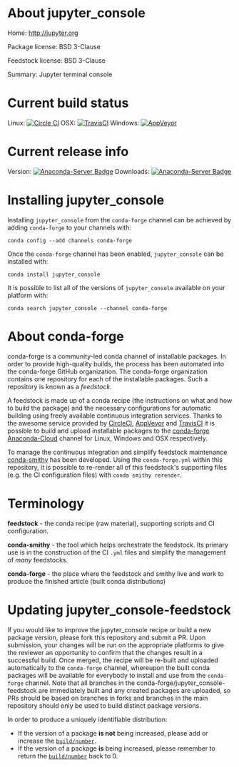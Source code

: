 About jupyter_console
=====================

Home: http://jupyter.org

Package license: BSD 3-Clause

Feedstock license: BSD 3-Clause

Summary: Jupyter terminal console



Current build status
====================

Linux: [![Circle CI](https://circleci.com/gh/conda-forge/jupyter_console-feedstock.svg?style=shield)](https://circleci.com/gh/conda-forge/jupyter_console-feedstock)
OSX: [![TravisCI](https://travis-ci.org/conda-forge/jupyter_console-feedstock.svg?branch=master)](https://travis-ci.org/conda-forge/jupyter_console-feedstock)
Windows: [![AppVeyor](https://ci.appveyor.com/api/projects/status/github/conda-forge/jupyter_console-feedstock?svg=True)](https://ci.appveyor.com/project/conda-forge/jupyter-console-feedstock/branch/master)

Current release info
====================
Version: [![Anaconda-Server Badge](https://anaconda.org/conda-forge/jupyter_console/badges/version.svg)](https://anaconda.org/conda-forge/jupyter_console)
Downloads: [![Anaconda-Server Badge](https://anaconda.org/conda-forge/jupyter_console/badges/downloads.svg)](https://anaconda.org/conda-forge/jupyter_console)

Installing jupyter_console
==========================

Installing `jupyter_console` from the `conda-forge` channel can be achieved by adding `conda-forge` to your channels with:

```
conda config --add channels conda-forge
```

Once the `conda-forge` channel has been enabled, `jupyter_console` can be installed with:

```
conda install jupyter_console
```

It is possible to list all of the versions of `jupyter_console` available on your platform with:

```
conda search jupyter_console --channel conda-forge
```


About conda-forge
=================

conda-forge is a community-led conda channel of installable packages.
In order to provide high-quality builds, the process has been automated into the
conda-forge GitHub organization. The conda-forge organization contains one repository
for each of the installable packages. Such a repository is known as a *feedstock*.

A feedstock is made up of a conda recipe (the instructions on what and how to build
the package) and the necessary configurations for automatic building using freely
available continuous integration services. Thanks to the awesome service provided by
[CircleCI](https://circleci.com/), [AppVeyor](http://www.appveyor.com/)
and [TravisCI](https://travis-ci.org/) it is possible to build and upload installable
packages to the [conda-forge](https://anaconda.org/conda-forge)
[Anaconda-Cloud](http://docs.anaconda.org/) channel for Linux, Windows and OSX respectively.

To manage the continuous integration and simplify feedstock maintenance
[conda-smithy](http://github.com/conda-forge/conda-smithy) has been developed.
Using the ``conda-forge.yml`` within this repository, it is possible to re-render all of
this feedstock's supporting files (e.g. the CI configuration files) with ``conda smithy rerender``.


Terminology
===========

**feedstock** - the conda recipe (raw material), supporting scripts and CI configuration.

**conda-smithy** - the tool which helps orchestrate the feedstock.
                   Its primary use is in the construction of the CI ``.yml`` files
                   and simplify the management of *many* feedstocks.

**conda-forge** - the place where the feedstock and smithy live and work to
                  produce the finished article (built conda distributions)


Updating jupyter_console-feedstock
==================================

If you would like to improve the jupyter_console recipe or build a new
package version, please fork this repository and submit a PR. Upon submission,
your changes will be run on the appropriate platforms to give the reviewer an
opportunity to confirm that the changes result in a successful build. Once
merged, the recipe will be re-built and uploaded automatically to the
`conda-forge` channel, whereupon the built conda packages will be available for
everybody to install and use from the `conda-forge` channel.
Note that all branches in the conda-forge/jupyter_console-feedstock are
immediately built and any created packages are uploaded, so PRs should be based
on branches in forks and branches in the main repository should only be used to
build distinct package versions.

In order to produce a uniquely identifiable distribution:
 * If the version of a package **is not** being increased, please add or increase
   the [``build/number``](http://conda.pydata.org/docs/building/meta-yaml.html#build-number-and-string).
 * If the version of a package **is** being increased, please remember to return
   the [``build/number``](http://conda.pydata.org/docs/building/meta-yaml.html#build-number-and-string)
   back to 0.
